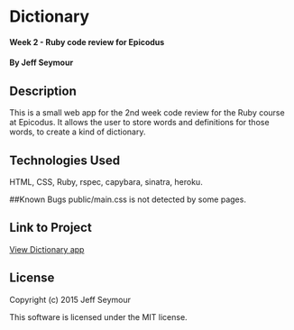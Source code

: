 # Dictionary

#### Week 2 - Ruby code review for Epicodus

#### By Jeff Seymour

## Description
This is a small web app for the 2nd week code review for the Ruby course at Epicodus. It allows the user to store words and definitions for those words, to create a kind of dictionary.

## Technologies Used
HTML, CSS, Ruby, rspec, capybara, sinatra, heroku.

##Known Bugs
public/main.css is not detected by some pages.

## Link to Project
[View Dictionary app](https://arcane-ridge-5251.herokuapp.com/)

## License
Copyright (c) 2015 Jeff Seymour

This software is licensed under the MIT license.
